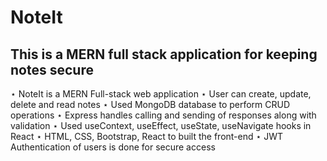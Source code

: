 # NoteIt
## This is a MERN full stack application for keeping notes secure
⋆ NoteIt is a MERN Full-stack web application
⋆ User can create, update, delete and read notes
⋆ Used MongoDB database to perform CRUD operations
⋆ Express handles calling and sending of responses along with validation
⋆ Used useContext, useEffect, useState, useNavigate hooks in React
⋆ HTML, CSS, Bootstrap, React to built the front-end
⋆ JWT Authentication of users is done for secure access
